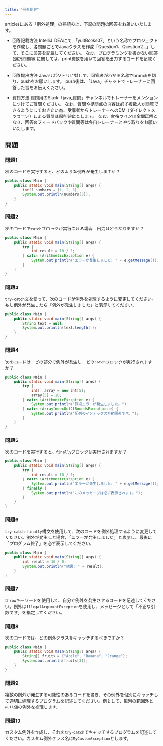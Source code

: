 ```yaml
---
title: "例外処理"
---
```


articlesにある「例外処理」の熟読の上、下記の問題の回答をお願いいたします。

* 回答記載方法
IntelliJ IDEAにて、「yuitBooks07」という名称でプロジェクトを作成し、各問題ごとでJavaクラスを作成「Question1、Question2...」して、そこに回答を記載してください。
なお、プログラミングを書かない回答(選択問題等)に関しては、print関数を用いて回答を出力するコードを記載ください。

* 回答提出方法
Javaリポジトリに対して、回答者がわかる名称でbranchを切り、pushをお願いします。
push後は、「Java」チャットでトレーナーに回答した旨をお伝えください。

* 質問方法
質問用のSlack「java_質問」チャンネルでトレーナーをメンションにつけてご質問ください。
なお、質問や疑問点の内容は必ず複数人が閲覧できるようにしておきたい為、受講者からトレーナーへのDM（ダイレクトメッセージ）による質問は原則禁止とします。
なお、合格ラインは全問正解となり、回答のフィードバックや質問等は各自トレーナーとやり取りをお願いいたします。

## 問題

### 問題1
次のコードを実行すると、どのような例外が発生しますか？

```java
public class Main {
    public static void main(String[] args) {
        int[] numbers = {1, 2, 3};
        System.out.println(numbers[3]);
    }
}
```

### 問題2
次のコードで`catch`ブロックが実行される場合、出力はどうなりますか？

```java
public class Main {
    public static void main(String[] args) {
        try {
            int result = 10 / 0;
        } catch (ArithmeticException e) {
            System.out.println("エラーが発生しました: " + e.getMessage());
        }
    }
}
```

### 問題3
`try-catch`文を使って、次のコードが例外を処理するように変更してください。もし例外が発生したら「例外が発生しました」と表示してください。

```java
public class Main {
    public static void main(String[] args) {
        String text = null;
        System.out.println(text.length());
    }
}
```

### 問題4
次のコードは、どの部分で例外が発生し、どの`catch`ブロックが実行されますか？

```java
public class Main {
    public static void main(String[] args) {
        try {
            int[] array = new int[5];
            array[5] = 10;
        } catch (ArithmeticException e) {
            System.out.println("算術エラーが発生しました。");
        } catch (ArrayIndexOutOfBoundsException e) {
            System.out.println("配列のインデックスが範囲外です。");
        }
    }
}
```

### 問題5
次のコードを実行すると、`finally`ブロックは実行されますか？

```java
public class Main {
    public static void main(String[] args) {
        try {
            int result = 10 / 0;
        } catch (ArithmeticException e) {
            System.out.println("エラーが発生しました: " + e.getMessage());
        } finally {
            System.out.println("このメッセージは必ず表示されます。");
        }
    }
}

```

### 問題6
`try-catch-finally`構文を使用して、次のコードを例外処理するように変更してください。例外が発生した場合、「エラーが発生しました」と表示し、最後に「プログラム終了」を必ず表示してください。

```java
public class Main {
    public static void main(String[] args) {
        int result = 10 / 0;
        System.out.println("結果: " + result);
    }
}
```

### 問題7
`throw`キーワードを使用して、自分で例外を発生させるコードを記述してください。例外は`IllegalArgumentException`を使用し、メッセージとして「不正な引数です」を指定してください。

### 問題8
次のコードでは、どの例外クラスをキャッチするべきですか？

```java
public class Main {
    public static void main(String[] args) {
        String[] fruits = {"Apple", "Banana", "Orange"};
        System.out.println(fruits[3]);
    }
}
```

### 問題9
複数の例外が発生する可能性のあるコードを書き、その例外を個別にキャッチして適切に処理するプログラムを記述してください。例として、配列の範囲外と`null`値の例外を処理します。

### 問題10
カスタム例外を作成し、それを`try-catch`でキャッチするプログラムを記述してください。カスタム例外クラス名は`MyCustomException`とします。

